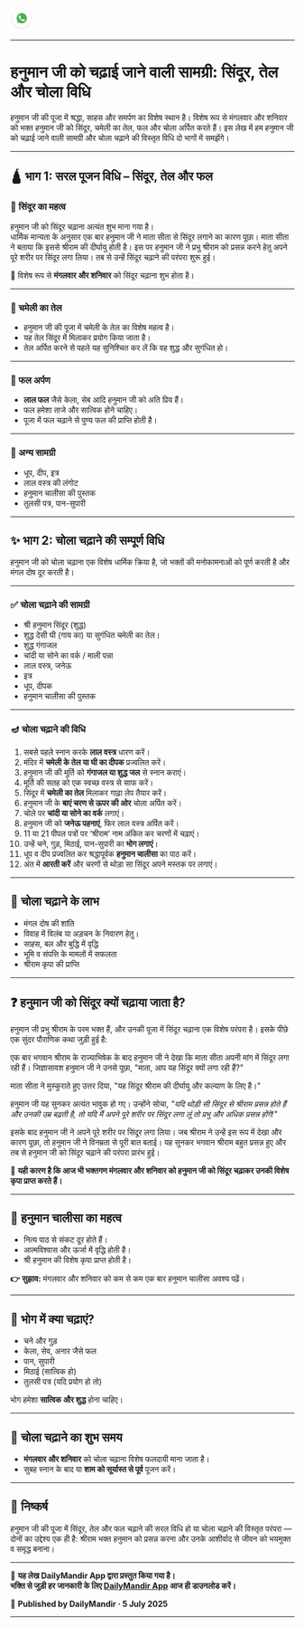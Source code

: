 <!-- Share & WhatsApp icons as SVG -->
<a href="https://api.whatsapp.com/send?text=Check%20out%20this%20article%20in%20the%20Daily%20Mandir%20app%3A%20https%3A%2F%2Fwww.dailymandir.com%2Farticles%3FcontentUrl%3Dhttps%253A%252F%252Fraw.githubusercontent.com%252Fanandwana001%252Fcontent-repo%252Frefs%252Fheads%252Fmain%252Fchalisa%252Fhanuman%252Fhanuman_chalisa_english.md%26title%3DHanuman%2520Chalisa">
  <img src="https://raw.githubusercontent.com/anandwana001/content-repo/refs/heads/main/assets/ic_wtsapp_share_rounded.svg" alt="WhatsApp" width="40"/>
</a>

<br/>

----

# हनुमान जी को चढ़ाई जाने वाली सामग्री: सिंदूर, तेल और चोला विधि

हनुमान जी की पूजा में श्रद्धा, साहस और समर्पण का विशेष स्थान है। विशेष रूप से मंगलवार और शनिवार को भक्त हनुमान जी को सिंदूर, चमेली का तेल, फल और चोला अर्पित करते हैं। इस लेख में हम हनुमान जी को चढ़ाई जाने वाली सामग्री और चोला चढ़ाने की विस्तृत विधि दो भागों में समझेंगे।

---

## 🛕 भाग 1: सरल पूजन विधि – सिंदूर, तेल और फल

### 🔸 सिंदूर का महत्व

हनुमान जी को सिंदूर चढ़ाना अत्यंत शुभ माना गया है।  
धार्मिक मान्यता के अनुसार एक बार हनुमान जी ने माता सीता से सिंदूर लगाने का कारण पूछा। माता सीता ने बताया कि इससे श्रीराम की दीर्घायु होती है। इस पर हनुमान जी ने प्रभु श्रीराम को प्रसन्न करने हेतु अपने पूरे शरीर पर सिंदूर लगा लिया। तब से उन्हें सिंदूर चढ़ाने की परंपरा शुरू हुई।

📅 विशेष रूप से **मंगलवार और शनिवार** को सिंदूर चढ़ाना शुभ होता है।

---

### 🔸 चमेली का तेल

- हनुमान जी की पूजा में चमेली के तेल का विशेष महत्व है।
- यह तेल सिंदूर में मिलाकर प्रयोग किया जाता है।
- तेल अर्पित करने से पहले यह सुनिश्चित कर लें कि वह शुद्ध और सुगंधित हो।

---

### 🔸 फल अर्पण

- **लाल फल** जैसे केला, सेब आदि हनुमान जी को अति प्रिय हैं।
- फल हमेशा ताजे और सात्विक होने चाहिए।
- पूजा में फल चढ़ाने से पुण्य फल की प्राप्ति होती है।

---

### 🔸 अन्य सामग्री

- धूप, दीप, इत्र
- लाल वस्त्र की लंगोट
- हनुमान चालीसा की पुस्तक
- तुलसी पत्र, पान-सुपारी

---

## ✨ भाग 2: चोला चढ़ाने की सम्पूर्ण विधि

हनुमान जी को चोला चढ़ाना एक विशेष धार्मिक क्रिया है, जो भक्तों की मनोकामनाओं को पूर्ण करती है और मंगल दोष दूर करती है।

---

### ✅ चोला चढ़ाने की सामग्री

- श्री हनुमान सिंदूर (शुद्ध)
- शुद्ध देसी घी (गाय का) या सुगंधित चमेली का तेल।
- शुद्ध गंगाजल
- चांदी या सोने का वर्क / माली पन्ना
- लाल वस्त्र, जनेऊ
- इत्र
- धूप, दीपक
- हनुमान चालीसा की पुस्तक

---

### 🪔 चोला चढ़ाने की विधि

1. सबसे पहले स्नान करके **लाल वस्त्र** धारण करें।
2. मंदिर में **चमेली के तेल या घी का दीपक** प्रज्वलित करें।
3. हनुमान जी की मूर्ति को **गंगाजल या शुद्ध जल** से स्नान कराएं।
4. मूर्ति की सतह को एक स्वच्छ वस्त्र से साफ करें।
5. सिंदूर में **चमेली का तेल** मिलाकर गाढ़ा लेप तैयार करें।
6. हनुमान जी के **बाएं चरण से ऊपर की ओर** चोला अर्पित करें।
7. चोले पर **चांदी या सोने का वर्क** लगाएं।
8. हनुमान जी को **जनेऊ पहनाएं**, फिर लाल वस्त्र अर्पित करें।
9. 11 या 21 पीपल पत्रों पर ‘श्रीराम’ नाम अंकित कर चरणों में चढ़ाएं।
10. उन्हें चने, गुड़, मिठाई, पान-सुपारी का **भोग लगाएं**।
11. धूप व दीप प्रज्वलित कर श्रद्धापूर्वक **हनुमान चालीसा** का पाठ करें।
12. अंत में **आरती करें** और चरणों से थोड़ा सा सिंदूर अपने मस्तक पर लगाएं।

---

## 🌟 चोला चढ़ाने के लाभ

- मंगल दोष की शांति
- विवाह में विलंब या अड़चन के निवारण हेतु।
- साहस, बल और बुद्धि में वृद्धि
- भूमि व संपत्ति के मामलों में सफलता
- श्रीराम कृपा की प्राप्ति

---

## ❓ हनुमान जी को सिंदूर क्यों चढ़ाया जाता है?

हनुमान जी प्रभु श्रीराम के परम भक्त हैं, और उनकी पूजा में सिंदूर चढ़ाना एक विशेष परंपरा है। इसके पीछे एक सुंदर पौराणिक कथा जुड़ी हुई है:

एक बार भगवान श्रीराम के राज्याभिषेक के बाद हनुमान जी ने देखा कि माता सीता अपनी मांग में सिंदूर लगा रही हैं। जिज्ञासावश हनुमान जी ने उनसे पूछा, "माता, आप यह सिंदूर क्यों लगा रही हैं?"

माता सीता ने मुस्कुराते हुए उत्तर दिया, "यह सिंदूर श्रीराम की दीर्घायु और कल्याण के लिए है।"

हनुमान जी यह सुनकर अत्यंत भावुक हो गए। उन्होंने सोचा, *"यदि थोड़ी सी सिंदूर से श्रीराम प्रसन्न होते हैं और उनकी उम्र बढ़ती है, तो यदि मैं अपने पूरे शरीर पर सिंदूर लगा लूं तो प्रभु और अधिक प्रसन्न होंगे!"*

इसके बाद हनुमान जी ने अपने पूरे शरीर पर सिंदूर लगा लिया। जब श्रीराम ने उन्हें इस रूप में देखा और कारण पूछा, तो हनुमान जी ने विनम्रता से पूरी बात बताई। यह सुनकर भगवान श्रीराम बहुत प्रसन्न हुए और तब से हनुमान जी को सिंदूर चढ़ाने की परंपरा प्रारंभ हुई।

📿 **यही कारण है कि आज भी भक्तगण मंगलवार और शनिवार को हनुमान जी को सिंदूर चढ़ाकर उनकी विशेष कृपा प्राप्त करते हैं।**

---

## 📖 हनुमान चालीसा का महत्व

- नित्य पाठ से संकट दूर होते हैं।
- आत्मविश्वास और ऊर्जा में वृद्धि होती है।
- श्री हनुमान की विशेष कृपा प्राप्त होती है।

**👉 सुझाव:** मंगलवार और शनिवार को कम से कम एक बार हनुमान चालीसा अवश्य पढ़ें।

---

## 🍲 भोग में क्या चढ़ाएं?

- चने और गुड़
- केला, सेव, अनार जैसे फल
- पान, सुपारी
- मिठाई (सात्विक हो)
- तुलसी पत्र (यदि प्रयोग हो तो)

भोग हमेशा **सात्विक और शुद्ध** होना चाहिए।

---

## 📅 चोला चढ़ाने का शुभ समय

- **मंगलवार और शनिवार** को चोला चढ़ाना विशेष फलदायी माना जाता है।
- सुबह स्नान के बाद या **शाम को सूर्यास्त से पूर्व** पूजन करें।

---

## 🙏 निष्कर्ष

हनुमान जी की पूजा में सिंदूर, तेल और फल चढ़ाने की सरल विधि हो या चोला चढ़ाने की विस्तृत परंपरा — दोनों का उद्देश्य एक ही है: श्रीराम भक्त हनुमान को प्रसन्न करना और उनके आशीर्वाद से जीवन को भयमुक्त व समृद्ध बनाना।

---

📲 **यह लेख DailyMandir App द्वारा प्रस्तुत किया गया है।**  
**भक्ति से जुड़ी हर जानकारी के लिए [DailyMandir App](https://www.dailymandir.com/) आज ही डाउनलोड करें।**

📅 **Published by DailyMandir · 5 July 2025**

---
